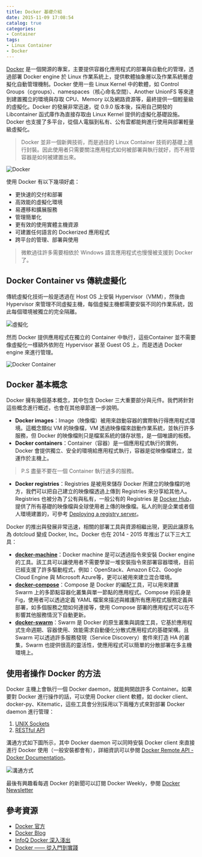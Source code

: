 ```yaml
---
title: Docker 基礎介紹
date: 2015-11-09 17:08:54
catalog: true
categories:
- Container
tags:
- Linux Container
- Docker
---
```

[Docker](http://www.docker.com/) 是一個開源的專案，主要提供容器化應用程式的部署與自動化的管理，透過部署 Docker engine 於 Linux 作業系統上，提供軟體抽象層以及作業系統層虛擬化自動管理機制。Docker 使用一些 Linux Kernel 中的軟體，如 Control Groups（cgroups）、namespaces（核心命名空間）、Another UnionFS 等來達到建置獨立的環境與存取 CPU、Memory 以及網路資源等，最終提供一個輕量級的虛擬化。Docker 的發展非常迅速，從 0.9.0 版本後，採用自己開發的 Libcontainer 函式庫作為直接存取由 Linux Kernel 提供的虛擬化基礎設施。Docker 也支援了多平台，從個人電腦到私有、公有雲都能夠進行使用與部署輕量級虛擬化。
> Docker 並非一個新興技術，而是過往的 Linux Container 技術的基礎上進行封裝。因此使用者只需要關注應用程式如何被部署與執行就好，而不用管容器是如何被建置出來。

![Docker](/images/docker/docker-logo.png)

<!--more-->

使用 Docker 有以下幾項好處：
* 更快速的交付和部署
* 高效能的虛擬化環境
* 易遷移和擴展服務
* 管理簡單化
* 更有效的使用實體主機資源
* 可建置任何語言的 Dockerized 應用程式
* 跨平台的管理、部署與使用

> 微軟過往許多需要相依於 Windows 語言應用程式也慢慢被支援到 Docker 了。

## Docker Container vs 傳統虛擬化
傳統虛擬化技術一般是透過在 Host OS 上安裝 Hypervisor（VMM），然後由 Hypervisor 來管理不同虛擬主機，每個虛擬主機都需要安裝不同的作業系統，因此每個環境被獨立的完全隔離。

![虛擬化](/images/docker/vmm-layer.png)

然而 Docker 提供應用程式在獨立的 Container 中執行，這些Container 並不需要像虛擬化一樣額外依附在 Hypervisor 甚至 Guest OS 上，而是透過 Docker engine 來進行管理。

![Docker Container](/images/docker/container-layer.png)

## Docker 基本概念
Docker 擁有幾個基本概念，其中包含 Docker 三大重要部分與元件。我們將針對這些概念進行概述，也會在其他章節進一步說明。
* **Docker images**：Image（映像檔）被用來啟動容器的實際執行得應用程式環境。這概念類似 VM 的映像檔，VM 透過映像檔來啟動作業系統，並執行許多服務，但 Docker 的映像檔則只是檔案系統的儲存狀態，是一個唯讀的板模。
* **Docker containers**：Container（容器）是一個應用程式執行的實例，Docker 會提供獨立、安全的環境給應用程式執行，容器是從映像檔建立，並運作於主機上。
> P.S 盡量不要在一個 Container 執行過多的服務。

* **Docker registries**：Registries 是被用來儲存 Docker 所建立的映像檔的地方，我們可以把自己建立的映像檔透過上傳到 Registries 來分享給其他人。Registries 也被分為了公有與私有，一般公有的 Registries 是 [Docker Hub](https://hub.docker.com/)，提供了所有基礎的映像檔與全球使用者上傳的映像檔。私人的則是企業或者個人環境建置的，可參考 [Deploying a registry server](https://docs.docker.com/registry/deploying/)。

Docker 的推出與發展非常迅速，相關的部署工具與資源相繼出現，更因此讓原名為 dotcloud 變成 Docker, Inc。Docker 也在 2014 - 2015 年推出了以下三大工具：
* **[docker-machine](https://docs.docker.com/machine/overview/)**：Docker machine 是可以透過指令來安裝 Docker engine 的工具。該工具可以讓使用者不需要學習一堆安裝指令來部署容器環境，目前已經支援了許多驅動程式，例如：OpenStack、Amazon EC2、Google Cloud Engine 與 Microsoft Azure等，更可以被用來建立混合環境。
* **[docker-compose](https://docs.docker.com/compose/overview/)**：Compose 是 Docker 的編配工具，可以用來建置 Swarm 上的多節點容器化叢集與單一節點的應用程式。Compose 的前身是 Fig，使用者可以透過定義 YAML 檔案來描述與維護所有應用程式服務定義與部署，如多個服務之間如何連接等，使用 Compose 部署的應用程式可以在不影響其他服務情況下自動更新。
* **[docker-swarm](https://docs.docker.com/swarm/overview/)**：Swarm 是 Docker 的原生叢集與調度工具，它基於應用程式生命週期、容器使用、效能需求自動優化分散式應用程式的基礎架構。且 Swarm 可以透過許多服務發現（Service Discovery）套件來打造 HA 的叢集，Swarm 也提供很高的靈活性，使應用程式可以簡單的分散部署在多主機環境上。

## 使用者操作 Docker 的方法
Docker 主機上會執行一個 Docker daemon，就能夠開啟許多 Container。如果要對 Docker 進行操作的話，可以使用 Docker client 軟體，如 docker client、docker-py、Kitematic，這些工具會分別採用以下兩種方式來對部署 Docker daemon 進行管理：

1. [UNIX Sockets](http://en.wikipedia.org/wiki/Unix_domain_socket)
2. [RESTful API](http://en.wikipedia.org/wiki/Representational_state_transfer)

溝通方式如下圖所示，其中 Docker daemon 可以同時安裝 Docker client 來直接進行 Docker 使用（一般安裝都會有），詳細資訊可以參閱 [Docker Remote API - Docker Documentation](https://docs.docker.com/reference/api/docker_remote_api/)。

![溝通方式](/images/docker/communication.png)

最後有興趣看每週 Docker 的新聞可以訂閱 Docker Weekly，參閱   [Docker Newsletter](https://www.docker.com/newsletter-subscription)

## 參考資源
* [Docker 官方](https://www.docker.com/)
* [Docker Blog](https://blog.docker.com/2016/03/swarmweek-swarm-maintainers/?mkt_tok=3RkMMJWWfF9wsRonuqTMZKXonjHpfsX54uQqUKO1lMI%2F0ER3fOvrPUfGjI4DS8piI%2BSLDwEYGJlv6SgFQ7LMMaZq1rgMXBk%3D)
* [InfoQ Docker 深入淺出](http://www.infoq.com/cn/dockerdeep/)
* [Docker —— 從入門到實踐](https://www.gitbook.com/book/philipzheng/docker_practice/details)
